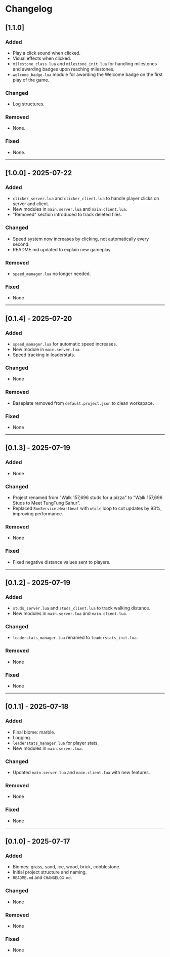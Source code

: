 # Changelog

## [1.1.0]

### Added
- Play a click sound when clicked.
- Visual effects when clicked.
- `milestone_class.lua` and `milestone_init.lua` for handling milestones and awarding badges upon reaching milestones.
- `welcome_badge.lua` module for awarding the Welcome badge on the first play of the game.

### Changed
- Log structures.

### Removed
- None.

### Fixed
- None.

---

## [1.0.0] - 2025-07-22

### Added
- `clicker_server.lua` and `clicker_client.lua` to handle player clicks on server and client.
- New modules in `main.server.lua` and `main.client.lua`.
- "Removed" section introduced to track deleted files.

### Changed
- Speed system now increases by clicking, not automatically every second.
- README.md updated to explain new gameplay.

### Removed
- `speed_manager.lua` no longer needed.

### Fixed
- None

---

## [0.1.4] - 2025-07-20

### Added
- `speed_manager.lua` for automatic speed increases.
- New module in `main.server.lua`.
- Speed tracking in leaderstats.

### Changed
- None

### Removed
- Baseplate removed from `default.project.json` to clean workspace.

### Fixed
- None

---

## [0.1.3] - 2025-07-19

### Added
- None

### Changed
- Project renamed from "Walk 157,696 studs for a pizza" to "Walk 157,696 Studs to Meet TungTung Sahur".
- Replaced `RunService.Heartbeat` with `while` loop to cut updates by 93%, improving performance.

### Removed
- None

### Fixed
- Fixed negative distance values sent to players.

---

## [0.1.2] - 2025-07-19

### Added
- `studs_server.lua` and `studs_client.lua` to track walking distance.
- New modules in `main.server.lua` and `main.client.lua`.

### Changed
- `leaderstats_manager.lua` renamed to `leaderstats_init.lua`.

### Removed
- None

### Fixed
- None

---

## [0.1.1] - 2025-07-18

### Added
- Final biome: marble.
- Logging.
- `leaderstats_manager.lua` for player stats.
- New modules in `main.server.lua`.

### Changed
- Updated `main.server.lua` and `main.client.lua` with new features.

### Removed
- None

### Fixed
- None

---

## [0.1.0] - 2025-07-17

### Added
- Biomes: grass, sand, ice, wood, brick, cobblestone.
- Initial project structure and naming.
- `README.md` and `CHANGELOG.md`.

### Changed
- None

### Removed
- None

### Fixed
- None
